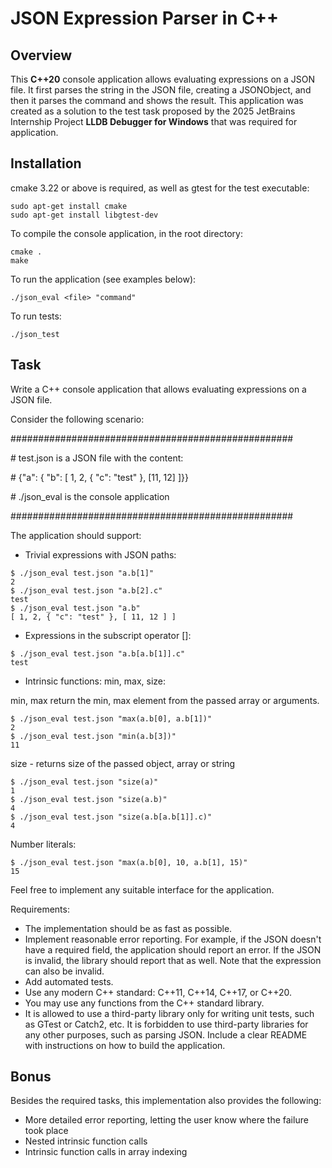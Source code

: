 # JSON Expression Parser in C++

## Overview

This **C++20** console application allows evaluating expressions on a JSON
file. It first parses the string in the JSON file, creating a JSONObject,
and then it parses the command and shows the result. This application
was created as a solution to the test task proposed by the 2025 JetBrains Internship
Project **LLDB Debugger for Windows** that was required for application.

## Installation

cmake 3.22 or above is required, as well as gtest for the test executable:

```console
sudo apt-get install cmake
sudo apt-get install libgtest-dev
```

To compile the console application, in the root directory:
```console
cmake .
make
```

To run the application (see examples below):
```console
./json_eval <file> "command"
```

To run tests:

```console
./json_test
```

## Task

Write a C++ console application that allows evaluating expressions on a JSON file.

Consider the following scenario:

\###################################################

\# test.json is a JSON file with the content:

\# {"a": { "b": [ 1, 2, { "c": "test" }, [11, 12] ]}}

\# ./json_eval is the console application

\###################################################

The application should support:

- Trivial expressions with JSON paths:

```console
$ ./json_eval test.json "a.b[1]"
2
$ ./json_eval test.json "a.b[2].c"
test
$ ./json_eval test.json "a.b"
[ 1, 2, { "c": "test" }, [ 11, 12 ] ]
```

- Expressions in the subscript operator []:

```console
$ ./json_eval test.json "a.b[a.b[1]].c"
test
```

- Intrinsic functions: min, max, size:

min, max return the min, max element from the passed array or arguments.
```
$ ./json_eval test.json "max(a.b[0], a.b[1])"
2
$ ./json_eval test.json "min(a.b[3])"
11
```

size - returns size of the passed object, array or string

```console
$ ./json_eval test.json "size(a)"
1
$ ./json_eval test.json "size(a.b)"
4
$ ./json_eval test.json "size(a.b[a.b[1]].c)"
4
```

Number literals:

```console
$ ./json_eval test.json "max(a.b[0], 10, a.b[1], 15)"
15
 ```

Feel free to implement any suitable interface for the application.

Requirements:

- The implementation should be as fast as possible.
- Implement reasonable error reporting. For example, if the JSON doesn't have a required field, the application should report an error. If the JSON is invalid, the library should report that as well. Note that the expression can also be invalid.
- Add automated tests.
- Use any modern C++ standard: C++11, C++14, C++17, or C++20.
- You may use any functions from the C++ standard library.
- It is allowed to use a third-party library only for writing unit tests, such as GTest or Catch2, etc. It is forbidden to use third-party libraries for any other purposes, such as parsing JSON. 
Include a clear README with instructions on how to build the application.

## Bonus

Besides the required tasks, this implementation also provides the following:

- More detailed error reporting, letting the user know where the failure
  took place 
- Nested intrinsic function calls
- Intrinsic function calls in array indexing